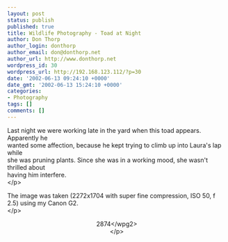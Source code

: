 ```yaml
---
layout: post
status: publish
published: true
title: Wildlife Photography - Toad at Night
author: Don Thorp
author_login: donthorp
author_email: don@donthorp.net
author_url: http://www.donthorp.net
wordpress_id: 30
wordpress_url: http://192.168.123.112/?p=30
date: '2002-06-13 09:24:10 +0000'
date_gmt: '2002-06-13 15:24:10 +0000'
categories:
- Photography
tags: []
comments: []
---
```

<p>
Last night we were working late in the yard when this toad appears. Apparently he<br />
wanted some affection, because he kept trying to climb up into Laura's lap while<br />
she was pruning plants. Since she was in a working mood, she wasn't thrilled about<br />
having him interfere.<br />
<&#47;p></p>
<p>
The image was taken (2272x1704 with super fine compression, ISO 50, f 2.5) using my Canon G2.<br />
<&#47;p></p>
<p align="center"><wpg2>2874<&#47;wpg2><br />
<&#47;p></p>
